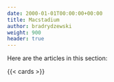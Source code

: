```yaml
---
date: 2000-01-01T00:00:00+00:00
title: Macstadium
author: bradrydzewski
weight: 900
header: true
---
```


Here are the articles in this section:

{{< cards >}}
